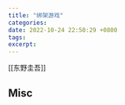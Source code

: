 ```yaml
---
title: "绑架游戏"
categories: 
date: 2022-10-24 22:50:29 +0800
tags: 
excerpt: 
---
```


[[东野圭吾]]










## Misc



